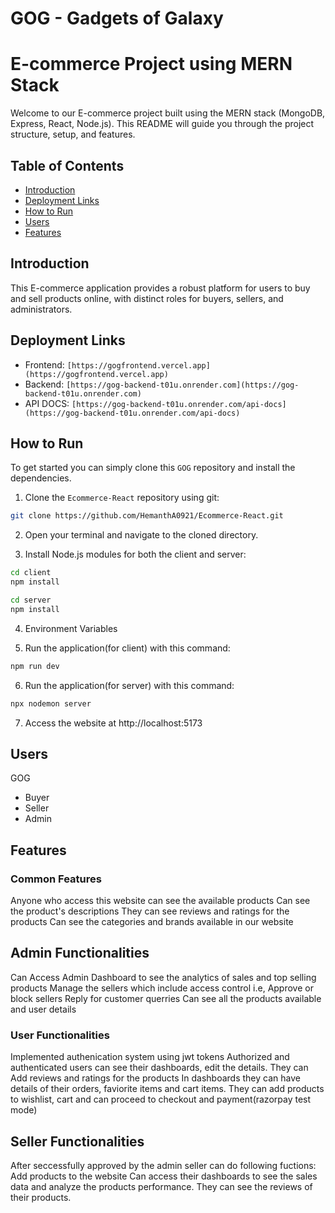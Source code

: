 # GOG - Gadgets of Galaxy
# E-commerce Project using MERN Stack

Welcome to our E-commerce project built using the MERN stack (MongoDB, Express, React, Node.js). This README will guide you through the project structure, setup, and features.

## Table of Contents
- [Introduction](#introduction)
- [Deployment Links](#deployment-links)
- [How to Run](#how-to-run)
- [Users](#users)
- [Features](#features)

## Introduction
This E-commerce application provides a robust platform for users to buy and sell products online, with distinct roles for buyers, sellers, and administrators.

## Deployment Links
- Frontend: `[https://gogfrontend.vercel.app](https://gogfrontend.vercel.app)`
- Backend: `[https://gog-backend-t01u.onrender.com](https://gog-backend-t01u.onrender.com)`
- API DOCS: `[https://gog-backend-t01u.onrender.com/api-docs](https://gog-backend-t01u.onrender.com/api-docs)`

## How to Run
To get started you can simply clone this `GOG` repository and install the dependencies.
1. Clone the `Ecommerce-React` repository using git:
```bash
git clone https://github.com/HemanthA0921/Ecommerce-React.git
```
2. Open your terminal and navigate to the cloned directory.

3. Install Node.js modules for both the client and server:
```bash
cd client
npm install
```
```bash
cd server
npm install
```
4. Environment Variables

5. Run the application(for client) with this command:
```bash
npm run dev
```
6. Run the application(for server) with this command:
```bash
npx nodemon server
```

7. Access the website at http://localhost:5173

## Users
GOG 
- Buyer
- Seller
- Admin

## Features
### Common Features
Anyone who access this website can see the available products
Can see the product's descriptions
They can see reviews and ratings for the products
Can see the categories and brands available in our website

## Admin Functionalities
Can Access Admin Dashboard to see the analytics of sales and top selling products
Manage the sellers which include access control i.e, Approve or block sellers
Reply for customer querries
Can see all the products available and user details

### User Functionalities
Implemented authenication system using jwt tokens
Authorized and authenticated users can see their dashboards, edit the details.
They can Add reviews and ratings for the products
In dashboards they can have details of their orders, faviorite items and cart items.
They can add products to wishlist, cart and can proceed to checkout and payment(razorpay test mode)

## Seller Functionalities
After seccessfully approved by the admin seller can do following fuctions:
Add products to the website
Can access their dashboards to see the sales data and analyze the products performance.
They can see the reviews of their products.
